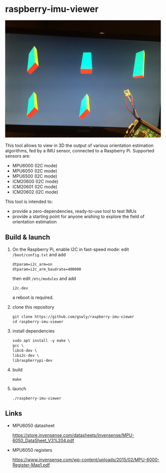 
# raspberry-imu-viewer

![](front.jpg)

This tool allows to view in 3D the output of various orientation estimation algorithms, fed by a IMU sensor, connected to a Raspberry Pi. Supported sensors are:
* MPU6000 (I2C mode)
* MPU6050 (I2C mode)
* MPU6500 (I2C mode)
* ICM20600 (I2C mode)
* ICM20601 (I2C mode)
* ICM20602 (I2C mode)

This tool is intended to:
* provide a zero-dependencies, ready-to-use tool to test IMUs
* provide a starting point for anyone wishing to explore the field of orientation estimation


## Build & launch

1. On the Raspberry Pi, enable I2C in fast-speed mode: edit `/boot/config.txt` and add
   ```
   dtparam=i2c_arm=on
   dtparam=i2c_arm_baudrate=400000
   ```

   then edit `/etc/modules` and add
   ```
   i2c-dev
   ```

   a reboot is required.

2. clone this repository
   ```
   git clone https://github.com/gswly/raspberry-imu-viewer
   cd raspberry-imu-viewer
   ```

3. install dependencies
   ```
   sudo apt install -y make \
   gcc \
   libc6-dev \
   libi2c-dev \
   libraspberrypi-dev
   ```

4. build
   ```
   make
   ```

5. launch
   ```
   ./raspberry-imu-viewer
   ```


## Links

* MPU6050 datasheet

  https://store.invensense.com/datasheets/invensense/MPU-6050_DataSheet_V3%204.pdf

* MPU6050 registers

  https://www.invensense.com/wp-content/uploads/2015/02/MPU-6000-Register-Map1.pdf
